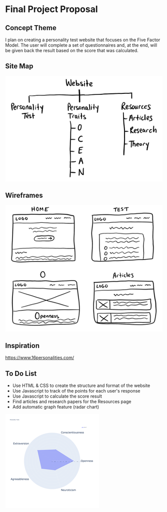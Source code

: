 # Final Project Proposal

## Concept Theme
I plan on creating a personality test website that focuses on the Five Factor Model.
The user will complete a set of questionnaires and, at the end, will be given back the result based on the score that was calculated.

## Site Map
![](images/site_map.png)

## Wireframes
![](images/wireframes.png)

## Inspiration
https://www.16personalities.com/

## To Do List
- Use HTML & CSS to create the structure and format of the website
- Use Javascript to track of the points for each user's response
- Use Javascript to calculate the score result
- Find articles and research papers for the Resources page
- Add automatic graph feature (radar chart)

![](images/graph.png)